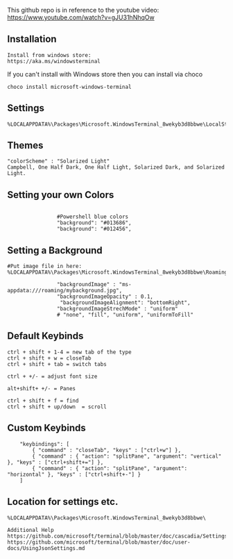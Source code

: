 
This github repo is in reference to the youtube video:
https://www.youtube.com/watch?v=gJU31hNhqOw

## Installation
``` shell
Install from windows store:
https://aka.ms/windowsterminal
```

If you can't install with Windows store then you can install via choco
``` shell
choco install microsoft-windows-terminal
```

## Settings
``` shell
%LOCALAPPDATA%\Packages\Microsoft.WindowsTerminal_8wekyb3d8bbwe\LocalState\settings.json
```


## Themes
``` shell
"colorScheme" : "Solarized Light"
Campbell, One Half Dark, One Half Light, Solarized Dark, and Solarized Light.
```


## Setting your own Colors
``` shell

				#Powershell blue colors
                "background": "#013686",
                "background": "#012456",
```


## Setting a Background
``` shell
#Put image file in here:
%LOCALAPPDATA%\Packages\Microsoft.WindowsTerminal_8wekyb3d8bbwe\RoamingState\

                "backgroundImage" : "ms-appdata:///roaming/mybackground.jpg",
                "backgroundImageOpacity" : 0.1,
                 "backgroundImageAlignment": "bottomRight",
                "backgroundImageStrechMode" : "uniform"
                # "none", "fill", "uniform", "uniformToFill"

```


## Default Keybinds
``` shell
ctrl + shift + 1-4 = new tab of the type
ctrl + shift + w = closeTab
ctrl + shift + tab = switch tabs

ctrl + +/- = adjust font size

alt+shift+ +/- = Panes

ctrl + shift + f = find
ctrl + shift + up/down  = scroll
```

## Custom Keybinds
``` shell
    "keybindings": [
        { "command" : "closeTab", "keys" : ["ctrl+w"] },
        { "command" : { "action": "splitPane", "argument": "vertical" }, "keys" : ["ctrl+shift+="] },
        { "command" : { "action": "splitPane", "argument": "horizontal" }, "keys" : ["ctrl+shift+-"] }            
    ]  
```


## Location for settings etc.
``` shell
%LOCALAPPDATA%\Packages\Microsoft.WindowsTerminal_8wekyb3d8bbwe\

Additional Help
https://github.com/microsoft/terminal/blob/master/doc/cascadia/SettingsSchema.md
https://github.com/microsoft/terminal/blob/master/doc/user-docs/UsingJsonSettings.md

```